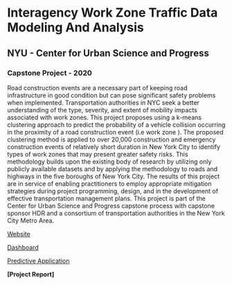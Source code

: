 # Interagency Work Zone Traffic Data Modeling And Analysis 
## NYU - Center for Urban Science and Progress
### Capstone Project - 2020
Road construction events are a necessary part of keeping road infrastructure in good condition but can pose significant safety problems when implemented. Transportation authorities in NYC seek a better understanding of the type, severity, and extent of mobility impacts associated with work zones. This project proposes using a k-means clustering approach to predict the probability of a vehicle collision occurring in the proximity of a road construction event (i.e work zone  ). The proposed clustering method is applied to over 20,000 construction and emergency construction events of relatively short duration in New York City to identify types of work zones that may present greater safety risks. This methodology builds upon the existing body of research by utilizing only publicly available datasets and by applying the methodology to roads and highways in the five boroughs of New York City. The results of this project are in service of enabling practitioners to employ appropriate mitigation strategies during project programming, design, and in the development of effective transportation management plans. This project is part of the Center for Urban Science and Progress capstone process with capstone sponsor HDR and a consortium of transportation authorities in the New York City Metro Area. 

[Website](https://workzone-collision-analysis.github.io/#main__cover-page)

[Dashboard](https://workzone-collision-analysis.github.io/capstone/dashboard/)

[Predictive Application](https://workzone-collision-predict.herokuapp.com/)

**[Project Report]**
